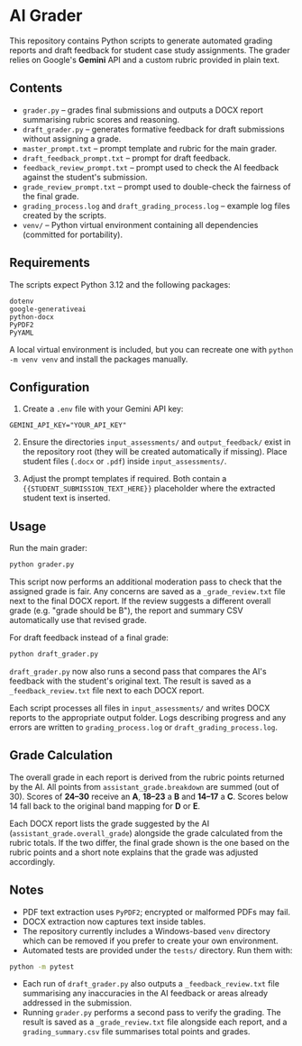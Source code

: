# AI Grader

This repository contains Python scripts to generate automated grading reports and draft feedback for student case study assignments. The grader relies on Google's **Gemini** API and a custom rubric provided in plain text.

## Contents

- `grader.py` – grades final submissions and outputs a DOCX report summarising rubric scores and reasoning.
- `draft_grader.py` – generates formative feedback for draft submissions without assigning a grade.
- `master_prompt.txt` – prompt template and rubric for the main grader.
- `draft_feedback_prompt.txt` – prompt for draft feedback.
- `feedback_review_prompt.txt` – prompt used to check the AI feedback against the student's submission.
- `grade_review_prompt.txt` – prompt used to double-check the fairness of the final grade.
- `grading_process.log` and `draft_grading_process.log` – example log files created by the scripts.
- `venv/` – Python virtual environment containing all dependencies (committed for portability).

## Requirements

The scripts expect Python 3.12 and the following packages:

```
dotenv
google-generativeai
python-docx
PyPDF2
PyYAML
```

A local virtual environment is included, but you can recreate one with `python -m venv venv` and install the packages manually.

## Configuration

1. Create a `.env` file with your Gemini API key:

```
GEMINI_API_KEY="YOUR_API_KEY"
```

2. Ensure the directories `input_assessments/` and `output_feedback/` exist in the repository root (they will be created automatically if missing). Place student files (`.docx` or `.pdf`) inside `input_assessments/`.

3. Adjust the prompt templates if required. Both contain a `{{STUDENT_SUBMISSION_TEXT_HERE}}` placeholder where the extracted student text is inserted.

## Usage

Run the main grader:

```bash
python grader.py
```
This script now performs an additional moderation pass to check that the assigned grade is fair. Any concerns are saved as a `_grade_review.txt` file next to the final DOCX report. If the review suggests a different overall grade (e.g. "grade should be B"), the report and summary CSV automatically use that revised grade.

For draft feedback instead of a final grade:

```bash
python draft_grader.py
```

`draft_grader.py` now also runs a second pass that compares the AI's feedback
with the student's original text. The result is saved as a `_feedback_review.txt`
file next to each DOCX report.

Each script processes all files in `input_assessments/` and writes DOCX reports to the appropriate output folder. Logs describing progress and any errors are written to `grading_process.log` or `draft_grading_process.log`.

## Grade Calculation

The overall grade in each report is derived from the rubric points returned by the AI. All points from `assistant_grade.breakdown` are summed (out of 30). Scores of **24–30** receive an **A**, **18–23** a **B** and **14–17** a **C**. Scores below 14 fall back to the original band mapping for **D** or **E**.

Each DOCX report lists the grade suggested by the AI (`assistant_grade.overall_grade`) alongside the grade calculated from the rubric totals. If the two differ, the final grade shown is the one based on the rubric points and a short note explains that the grade was adjusted accordingly.

## Notes

- PDF text extraction uses `PyPDF2`; encrypted or malformed PDFs may fail.
- DOCX extraction now captures text inside tables.
- The repository currently includes a Windows-based `venv` directory which can be removed if you prefer to create your own environment.
- Automated tests are provided under the `tests/` directory. Run them with:

```bash
python -m pytest
```
- Each run of `draft_grader.py` also outputs a `_feedback_review.txt` file summarising any inaccuracies in the AI feedback or areas already addressed in the submission.
- Running `grader.py` performs a second pass to verify the grading. The result is saved as a `_grade_review.txt` file alongside each report, and a `grading_summary.csv` file summarises total points and grades.
